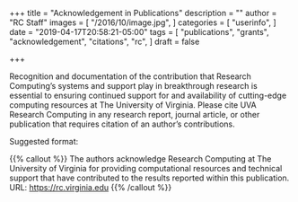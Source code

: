 +++
title = "Acknowledgement in Publications"
description = ""
author = "RC Staff"
images = [
  "/2016/10/image.jpg",
]
categories = [
  "userinfo",
]
date = "2019-04-17T20:58:21-05:00"
tags = [
  "publications",
  "grants",
  "acknowledgement",
  "citations",
  "rc",
]
draft = false

+++

Recognition and documentation of the contribution that Research Computing’s systems and support play in breakthrough research is essential to ensuring continued support for and availability of cutting-edge computing resources at The University of Virginia. Please cite UVA Research Computing in any research report, journal article, or other publication that requires citation of an author’s contributions.

Suggested format:

{{% callout %}}
The authors acknowledge Research Computing at The University of Virginia for providing computational resources and technical support that have contributed to the results reported within this publication. URL: https://rc.virginia.edu
{{% /callout %}}
